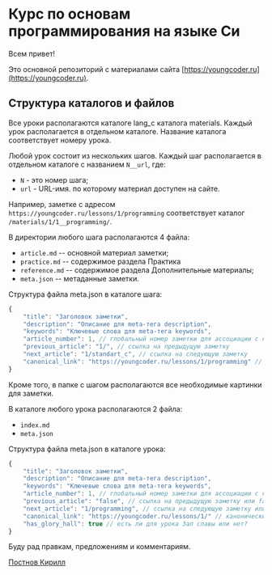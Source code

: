 # Курс по основам программирования на языке Си

Всем привет! 


Это основной репозиторий с материалами сайта [https://youngcoder.ru](https://youngcoder.ru).

## Структура каталогов и файлов
Все уроки располагаются каталоге lang_c каталога materials. Каждый урок располагается в отдельном каталоге. Название каталога соответствует номеру урока. 

Любой урок состоит из нескольких шагов. Каждый шаг располагается в отдельном каталоге с названием `N__url`, где:
* `N` - это номер шага;
* `url` - URL-имя. по которому материал доступен на сайте.

Например, заметке с адресом `https://youngcoder.ru/lessons/1/programming` соответствует каталог `/materials/1/1__programming/`.

В директории любого шага располагаются 4 файла:
* `article.md` -- основной материал заметки;
* `practice.md` -- содержимое раздела Практика
* `reference.md` -- содержимое раздела Дополнительные материалы;
* `meta.json` -- метаданные заметки.

Структура файла meta.json в каталоге шага:
```js
{	
	"title": "Заголовок заметки",
	"description": "Описание для meta-тега description",
	"keywords": "Ключевые слова для meta-тега keywords",
	"article_number": 1, // глобальный номер заметки для ассоциации с комментариями 
	"previous_article": "1/", // ссылка на предыдущую заметку
	"next_article": "1/standart_c", // ссылка на следующую заметку
	"canonical_link": "https://youngcoder.ru/lessons/1/programming" // канонический адрес страницы с заметкой 
}
```


Кроме того, в папке с шагом располагаются все необходимые картинки для заметки.

В каталоге любого урока располагаются 2 файла:
* `index.md`
* `meta.json`

Структура файла meta.json в каталоге урока:
```js
{
	"title": "Заголовок заметки",
	"description": "Описание для meta-тега description",
	"keywords": "Ключевые слова для meta-тега keywords",
	"article_number": 1, // глобальный номер заметки для ассоциации с комментариями 
	"previous_article": "false", // ссылка на предыдущую заметку или false, если предыдущей заметки нет
	"next_article": "1/programming", // ссылка на следующую заметку или false, если следующей заметки нет
	"canonical_link": "https://youngcoder.ru/lessons/1/" // канонический адрес страницы с заметкой 
	"has_glory_hall": true // есть ли для урока Зал славы или нет?
}
```

Буду рад правкам, предложениям и комментариям. 

[Постнов Кирилл](https://vk.com/bazaar#kdt)